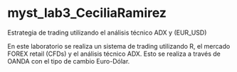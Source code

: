 # myst_lab3_CeciliaRamirez
Estrategia de trading utilizando el análisis técnico ADX y (EUR_USD)

En este laboratorio se realiza  un sistema de trading utilizando R, el mercado FOREX retail (CFDs) y el análisis técnico ADX. Esto se realiza a través de OANDA con el tipo de cambio Euro-Dólar.

